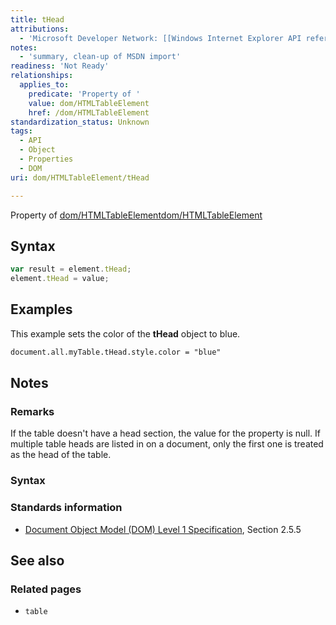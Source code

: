 ```yaml
---
title: tHead
attributions:
  - 'Microsoft Developer Network: [[Windows Internet Explorer API reference](http://msdn.microsoft.com/en-us/library/ie/hh828809%28v=vs.85%29.aspx) Article]'
notes:
  - 'summary, clean-up of MSDN import'
readiness: 'Not Ready'
relationships:
  applies_to:
    predicate: 'Property of '
    value: dom/HTMLTableElement
    href: /dom/HTMLTableElement
standardization_status: Unknown
tags:
  - API
  - Object
  - Properties
  - DOM
uri: dom/HTMLTableElement/tHead

---
```

Property of [dom/HTMLTableElement](/dom/HTMLTableElement)[dom/HTMLTableElement](/dom/HTMLTableElement)

## Syntax

``` js
var result = element.tHead;
element.tHead = value;
```

## Examples

This example sets the color of the **tHead** object to blue.

``` html
document.all.myTable.tHead.style.color = "blue"
```

## Notes

### Remarks

If the table doesn't have a head section, the value for the property is null. If multiple table heads are listed in on a document, only the first one is treated as the head of the table.

### Syntax

### Standards information

-   [Document Object Model (DOM) Level 1 Specification](http://go.microsoft.com/fwlink/p/?linkid=161725), Section 2.5.5

## See also

### Related pages

-   `table`
